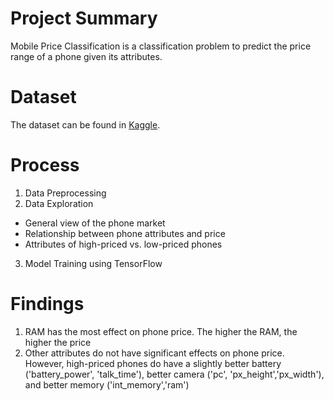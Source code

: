 # Project Summary 
Mobile Price Classification is a classification problem to predict the price range of a phone given its attributes.

# Dataset
The dataset can be found in [Kaggle](https://www.kaggle.com/iabhishekofficial/mobile-price-classification).

# Process
1. Data Preprocessing
2. Data Exploration
- General view of the phone market
- Relationship between phone attributes and price
- Attributes of high-priced vs. low-priced phones
3. Model Training using TensorFlow

# Findings
1. RAM has the most effect on phone price. The higher the RAM, the higher the price
2. Other attributes do not have significant effects on phone price. However, high-priced phones do have a slightly better battery ('battery_power', 'talk_time'), better camera ('pc', 'px_height','px_width'), and better memory ('int_memory','ram')
